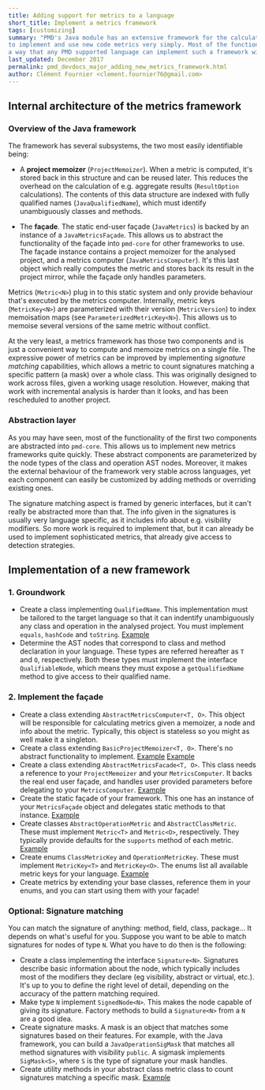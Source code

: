 ```yaml
---
title: Adding support for metrics to a language
short_title: Implement a metrics framework
tags: [customizing]
summary: "PMD's Java module has an extensive framework for the calculation of metrics, which allows rule developers
to implement and use new code metrics very simply. Most of the functionality of this framework is abstracted in such
a way that any PMD supported language can implement such a framework without too much trouble. Here's how."
last_updated: December 2017
permalink: pmd_devdocs_major_adding_new_metrics_framework.html
author: Clément Fournier <clement.fournier76@gmail.com>
---
```



## Internal architecture of the metrics framework

### Overview of the Java framework

The framework has several subsystems, the two most easily identifiable being:
* A **project memoizer** (`ProjectMemoizer`). When a metric is computed, it's stored back in this structure and can be
reused later. This
 reduces the overhead on the calculation of e.g. aggregate results (`ResultOption` calculations). The contents of
 this data structure are indexed with fully qualified names (`JavaQualifiedName`), which must identify unambiguously
 classes and methods.

* The **façade**. The static end-user façade (`JavaMetrics`) is backed by an instance of a `JavaMetricsFaçade`. This
  allows us to abstract the functionality of the façade into `pmd-core` for other frameworks to use. The façade
  instance contains a project memoizer for the analysed project, and a metrics computer
  (`JavaMetricsComputer`). It's this last object which really computes the metric and stores back its result in the
  project mirror, while the façade only handles parameters.

Metrics (`Metric<N>`) plug in to this static system and only provide behaviour that's executed by the metrics computer.
Internally, metric keys (`MetricKey<N>`) are parameterized with their version (`MetricVersion`) to index memoisation
maps (see `ParameterizedMetricKey<N>`). This allows us to memoise several versions of the same metric without conflict.

At the very least, a metrics framework has those two components and is just a convenient way to compute and memoize
metrics on a single file. The expressive power of metrics can be improved by implementing *signature matching* capabilities,
which allows a metric to count signatures matching a specific pattern (a mask) over a whole class. This was originally
designed to work across files, given a working usage resolution. However, making that work with incremental analysis is
harder than it looks, and has been rescheduled to another project.


### Abstraction layer

As you may have seen, most of the functionality of the first two components are abstracted into `pmd-core`. This
allows us to implement new metrics frameworks quite quickly. These abstract components are parameterized by the
node types of the class and operation AST nodes. Moreover, it makes the external behaviour of the framework very
stable across languages, yet each component can easily be customized by adding methods or overriding existing ones.

The signature matching aspect is framed by generic interfaces, but it can't really be abstracted more
than that. The info given in the signatures is usually very language specific, as it includes info about e.g.
visibility modifiers. So more work is required to implement that, but it can already be used to implement
sophisticated metrics, that already give access to detection strategies.

## Implementation of a new framework

### 1. Groundwork

* Create a class implementing `QualifiedName`. This implementation must be tailored to the target language so
  that it can indentify unambiguously any class and operation in the analysed project. You
  must implement `equals`, `hashCode` and `toString`.
  [Example](https://github.com/pmd/pmd/blob/master/pmd-java/src/main/java/net/sourceforge/pmd/lang/java/ast/JavaQualifiedName.java)
* Determine the AST nodes that correspond to class and method declaration in your language. These types are
  referred hereafter as `T` and `O`, respectively. Both these types must implement the interface `QualifiableNode`,
  which means they must expose a `getQualifiedName` method to give access to their qualified name.

### 2. Implement the façade
* Create a class extending `AbstractMetricsComputer<T, O>`. This object will be responsible for calculating metrics
  given a memoizer, a node and info about the metric. Typically, this object is stateless so you might as well make it
  a singleton.
* Create a class extending `BasicProjectMemoizer<T, O>`. There's no abstract functionality to implement.
  [Example](https://github.com/pmd/pmd/blob/master/pmd-java/src/main/java/net/sourceforge/pmd/lang/java/metrics/JavaProjectMemoizer.java)
  [Example](https://github.com/pmd/pmd/blob/master/pmd-java/src/main/java/net/sourceforge/pmd/lang/java/metrics/JavaMetricsComputer.java)
* Create a class extending `AbstractMetricsFacade<T, O>`. This class needs a reference to your `ProjectMemoizer` and
  your `MetricsComputer`. It backs the real end user façade, and handles user provided parameters before delegating to
  your `MetricsComputer`.
  [Example](https://github.com/pmd/pmd/blob/master/pmd-java/src/main/java/net/sourceforge/pmd/lang/java/metrics/JavaMetricsFacade.java)
* Create the static façade of your framework. This one has an instance of your `MetricsFaçade` object and delegates
  static methods to that instance.
  [Example](https://github.com/pmd/pmd/blob/master/pmd-java/src/main/java/net/sourceforge/pmd/lang/java/metrics/JavaMetrics.java)
* Create classes `AbstractOperationMetric` and `AbstractClassMetric`. These must implement `Metric<T>` and
  `Metric<O>`, respectively. They typically provide defaults for the `supports` method of each metric.
  [Example](https://github.com/pmd/pmd/blob/master/pmd-java/src/main/java/net/sourceforge/pmd/lang/java/metrics/impl/AbstractJavaOperationMetric.java)
* Create enums `ClassMetricKey` and `OperationMetricKey`. These must implement `MetricKey<T>` and `MetricKey<O>`. The
  enums list all available metric keys for your language.
  [Example](https://github.com/pmd/pmd/blob/master/pmd-java/src/main/java/net/sourceforge/pmd/lang/java/metrics/api/JavaOperationMetricKey.java)
* Create metrics by extending your base classes, reference them in your enums, and you can start using them with your
  façade!

### Optional: Signature matching

You can match the signature of anything: method, field, class, package... It depends on what's useful for you.
Suppose you want to be able to match signatures for nodes of type `N`. What you have to do then is the following:

* Create a class implementing the interface `Signature<N>`. Signatures describe basic information about the node,
which typically includes most of the modifiers they declare (eg visibility, abstract or virtual, etc.).
It's up to you to define the right level of detail, depending on the accuracy of the pattern matching required.
* Make type `N` implement `SignedNode<N>`. This makes the node capable of giving its signature. Factory methods to
build a `Signature<N>` from a `N` are a good idea.
* Create signature masks. A mask is an object that matches some signatures based on their features. For example, with
 the Java framework, you can build a `JavaOperationSigMask` that matches all method signatures with visibility
 `public`. A sigmask implements `SigMask<S>`, where `S` is the type of signature your mask handles.
* Create utility methods in your abstract class metric class to count signatures matching a specific mask.
[Example](https://github.com/pmd/pmd/blob/master/pmd-java/src/main/java/net/sourceforge/pmd/lang/java/metrics/AbstractJavaClassMetric.java#L50)

